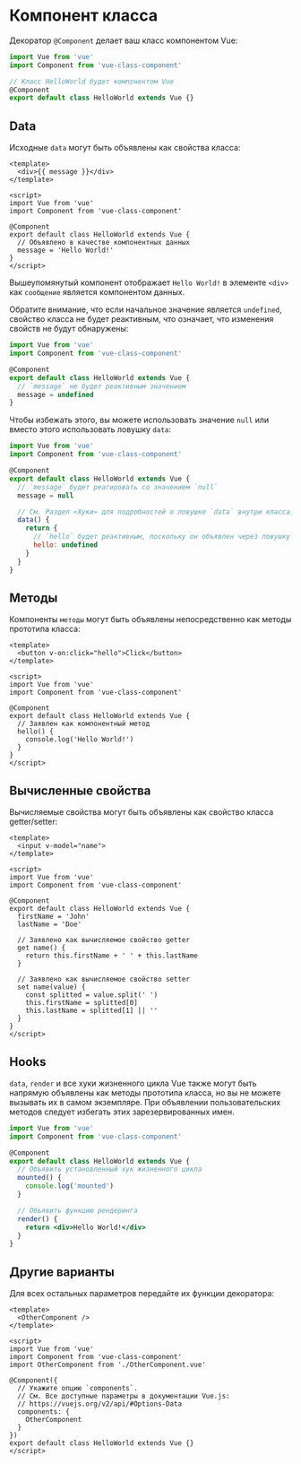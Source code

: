 # Компонент класса

Декоратор `@Component` делает ваш класс компонентом Vue:

```js
import Vue from 'vue'
import Component from 'vue-class-component'

// Класс HelloWorld будет компонентом Vue
@Component
export default class HelloWorld extends Vue {}
```

## Data

Исходные `data` могут быть объявлены как свойства класса:

```vue
<template>
  <div>{{ message }}</div>
</template>

<script>
import Vue from 'vue'
import Component from 'vue-class-component'

@Component
export default class HelloWorld extends Vue {
  // Объявлено в качестве компонентных данных
  message = 'Hello World!'
}
</script>
```

Вышеупомянутый компонент отображает `Hello World!` в элементе `<div>` как `сообщение` является компонентом данных.

Обратите внимание, что если начальное значение является `undefined`, свойство класса не будет реактивным, что означает, что изменения свойств не будут обнаружены:

```js
import Vue from 'vue'
import Component from 'vue-class-component'

@Component
export default class HelloWorld extends Vue {
  // `message` не будет реактивным значением
  message = undefined
}
```

Чтобы избежать этого, вы можете использовать значение `null` или вместо этого использовать ловушку `data`:

```js
import Vue from 'vue'
import Component from 'vue-class-component'

@Component
export default class HelloWorld extends Vue {
  // `message` будет реагировать со значением `null`
  message = null

  // См. Раздел «Хуки» для подробностей о ловушке `data` внутри класса.
  data() {
    return {
      // `hello` будет реактивным, поскольку он объявлен через ловушку `data`.
      hello: undefined
    }
  }
}
```

## Методы

Компоненты `методы` могут быть объявлены непосредственно как методы прототипа класса:

```vue
<template>
  <button v-on:click="hello">Click</button>
</template>

<script>
import Vue from 'vue'
import Component from 'vue-class-component'

@Component
export default class HelloWorld extends Vue {
  // Заявлен как компонентный метод
  hello() {
    console.log('Hello World!')
  }
}
</script>
```

## Вычисленные свойства

Вычисляемые свойства могут быть объявлены как свойство класса getter/setter:

```vue
<template>
  <input v-model="name">
</template>

<script>
import Vue from 'vue'
import Component from 'vue-class-component'

@Component
export default class HelloWorld extends Vue {
  firstName = 'John'
  lastName = 'Doe'

  // Заявлено как вычисляемое свойство getter
  get name() {
    return this.firstName + ' ' + this.lastName
  }

  // Заявлено как вычисляемое свойство setter
  set name(value) {
    const splitted = value.split(' ')
    this.firstName = splitted[0]
    this.lastName = splitted[1] || ''
  }
}
</script>
```

## Hooks

`data`, `render` и все хуки жизненного цикла Vue также могут быть напрямую объявлены как методы прототипа класса, но вы не можете вызывать их в самом экземпляре. При объявлении пользовательских методов следует избегать этих зарезервированных имен.

```jsx
import Vue from 'vue'
import Component from 'vue-class-component'

@Component
export default class HelloWorld extends Vue {
  // Объявить установленный хук жизненного цикла
  mounted() {
    console.log('mounted')
  }

  // Объявить функцию рендеринга
  render() {
    return <div>Hello World!</div>
  }
}
```

## Другие варианты

Для всех остальных параметров передайте их функции декоратора:

```vue
<template>
  <OtherComponent />
</template>

<script>
import Vue from 'vue'
import Component from 'vue-class-component'
import OtherComponent from './OtherComponent.vue'

@Component({
  // Укажите опцию `components`.
  // См. Все доступные параметры в документации Vue.js:
  // https://vuejs.org/v2/api/#Options-Data
  components: {
    OtherComponent
  }
})
export default class HelloWorld extends Vue {}
</script>
```